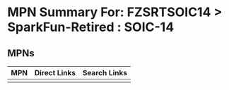 



# MPN Summary For: FZSRTSOIC14 > SparkFun-Retired : SOIC-14

## MPNs
  

|MPN|Direct Links|Search Links|
| :--- | :--- | :--- |
||||
